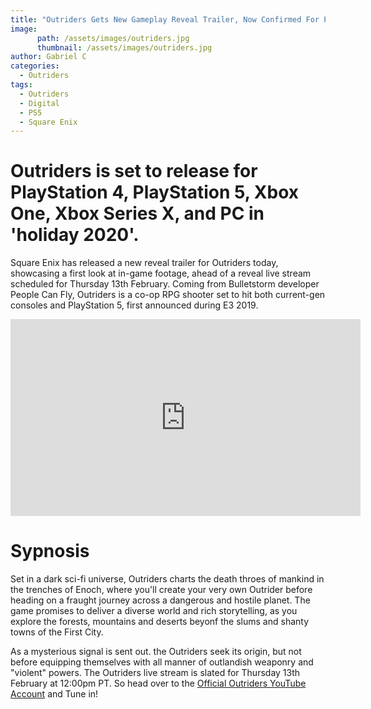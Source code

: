 ```yaml
---
title: "Outriders Gets New Gameplay Reveal Trailer, Now Confirmed For PS5"
image:
      path: /assets/images/outriders.jpg
      thumbnail: /assets/images/outriders.jpg
author: Gabriel C
categories:
  - Outriders
tags:
  - Outriders
  - Digital
  - PS5
  - Square Enix
---
```


# Outriders is set to release for PlayStation 4, PlayStation 5, Xbox One, Xbox Series X, and PC in 'holiday 2020'.

Square Enix has released a new reveal trailer for Outriders today, showcasing a first look at in-game footage, ahead of a reveal live stream scheduled for Thursday 13th February. Coming from Bulletstorm developer People Can Fly, Outriders is a co-op RPG shooter set to hit both current-gen consoles and PlayStation 5, first announced during E3 2019.

<iframe width="560" height="315" src="https://www.youtube.com/embed/kVlzMyPlKek" frameborder="0" allow="accelerometer; autoplay; encrypted-media; gyroscope; picture-in-picture" allowfullscreen></iframe>

# Sypnosis

Set in a dark sci-fi universe, Outriders charts the death throes of mankind in the trenches of Enoch, where you'll create your very own Outrider before heading on a fraught journey across a dangerous and hostile planet. The game promises to deliver a diverse world and rich storytelling, as you explore the forests, mountains and deserts beyonf the slums and shanty towns of the First City.

As a mysterious signal is sent out. the Outriders seek its origin, but not before equipping themselves with all manner of outlandish weaponry and "violent" powers. The Outriders live stream is slated for Thursday 13th February at 12:00pm PT. So head over to the [Official Outriders YouTube Account](https://www.youtube.com/channel/UCyHurXEuoMCfah2bmyRRXZw) and Tune in!
